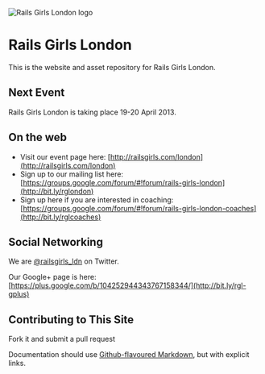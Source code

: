 ![Rails Girls London logo](https://raw.github.com/allolex/railsgirls-london/master/public/images/rails_girls_london_logo_ruby.png "Rails Girls London")

# Rails Girls London

This is the website and asset repository for Rails Girls London.


## Next Event

Rails Girls London is taking place 19-20 April 2013.


## On the web

- Visit our event page here: [http://railsgirls.com/london](http://railsgirls.com/london)
- Sign up to our mailing list here: [https://groups.google.com/forum/#!forum/rails-girls-london](http://bit.ly/rglondon)
- Sign up here if you are interested in coaching: [https://groups.google.com/forum/#!forum/rails-girls-london-coaches](http://bit.ly/rglcoaches)


## Social Networking

We are [@railsgirls_ldn](https://twitter.com/railsgirls_ldn) on Twitter.

Our Google+ page is here: [https://plus.google.com/b/104252944343767158344/](http://bit.ly/rgl-gplus)


## Contributing to This Site

Fork it and submit a pull request

Documentation should use [Github-flavoured Markdown](https://help.github.com/articles/github-flavored-markdown), but with explicit links.
